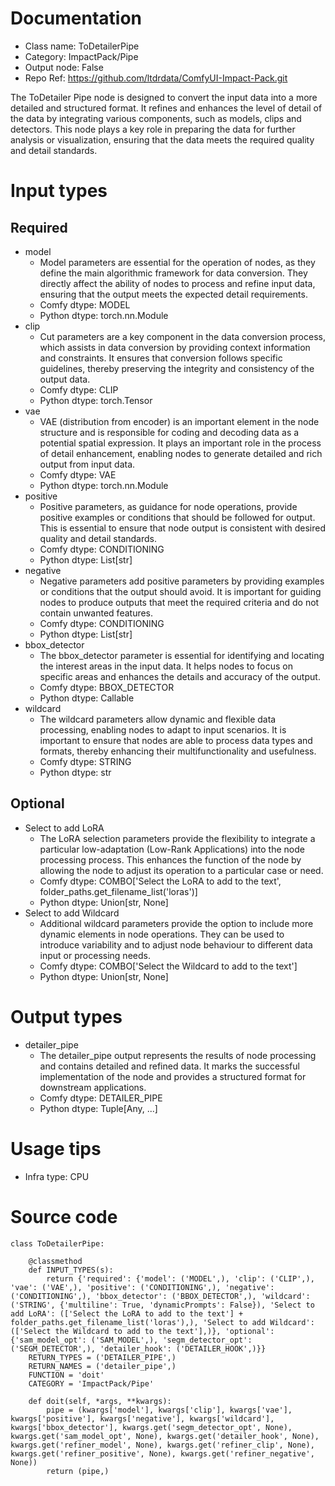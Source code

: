 # Documentation
- Class name: ToDetailerPipe
- Category: ImpactPack/Pipe
- Output node: False
- Repo Ref: https://github.com/ltdrdata/ComfyUI-Impact-Pack.git

The ToDetailer Pipe node is designed to convert the input data into a more detailed and structured format. It refines and enhances the level of detail of the data by integrating various components, such as models, clips and detectors. This node plays a key role in preparing the data for further analysis or visualization, ensuring that the data meets the required quality and detail standards.

# Input types
## Required
- model
    - Model parameters are essential for the operation of nodes, as they define the main algorithmic framework for data conversion. They directly affect the ability of nodes to process and refine input data, ensuring that the output meets the expected detail requirements.
    - Comfy dtype: MODEL
    - Python dtype: torch.nn.Module
- clip
    - Cut parameters are a key component in the data conversion process, which assists in data conversion by providing context information and constraints. It ensures that conversion follows specific guidelines, thereby preserving the integrity and consistency of the output data.
    - Comfy dtype: CLIP
    - Python dtype: torch.Tensor
- vae
    - VAE (distribution from encoder) is an important element in the node structure and is responsible for coding and decoding data as a potential spatial expression. It plays an important role in the process of detail enhancement, enabling nodes to generate detailed and rich output from input data.
    - Comfy dtype: VAE
    - Python dtype: torch.nn.Module
- positive
    - Positive parameters, as guidance for node operations, provide positive examples or conditions that should be followed for output. This is essential to ensure that node output is consistent with desired quality and detail standards.
    - Comfy dtype: CONDITIONING
    - Python dtype: List[str]
- negative
    - Negative parameters add positive parameters by providing examples or conditions that the output should avoid. It is important for guiding nodes to produce outputs that meet the required criteria and do not contain unwanted features.
    - Comfy dtype: CONDITIONING
    - Python dtype: List[str]
- bbox_detector
    - The bbox_detector parameter is essential for identifying and locating the interest areas in the input data. It helps nodes to focus on specific areas and enhances the details and accuracy of the output.
    - Comfy dtype: BBOX_DETECTOR
    - Python dtype: Callable
- wildcard
    - The wildcard parameters allow dynamic and flexible data processing, enabling nodes to adapt to input scenarios. It is important to ensure that nodes are able to process data types and formats, thereby enhancing their multifunctionality and usefulness.
    - Comfy dtype: STRING
    - Python dtype: str
## Optional
- Select to add LoRA
    - The LoRA selection parameters provide the flexibility to integrate a particular low-adaptation (Low-Rank Applications) into the node processing process. This enhances the function of the node by allowing the node to adjust its operation to a particular case or need.
    - Comfy dtype: COMBO['Select the LoRA to add to the text', folder_paths.get_filename_list('loras')]
    - Python dtype: Union[str, None]
- Select to add Wildcard
    - Additional wildcard parameters provide the option to include more dynamic elements in node operations. They can be used to introduce variability and to adjust node behaviour to different data input or processing needs.
    - Comfy dtype: COMBO['Select the Wildcard to add to the text']
    - Python dtype: Union[str, None]

# Output types
- detailer_pipe
    - The detailer_pipe output represents the results of node processing and contains detailed and refined data. It marks the successful implementation of the node and provides a structured format for downstream applications.
    - Comfy dtype: DETAILER_PIPE
    - Python dtype: Tuple[Any, ...]

# Usage tips
- Infra type: CPU

# Source code
```
class ToDetailerPipe:

    @classmethod
    def INPUT_TYPES(s):
        return {'required': {'model': ('MODEL',), 'clip': ('CLIP',), 'vae': ('VAE',), 'positive': ('CONDITIONING',), 'negative': ('CONDITIONING',), 'bbox_detector': ('BBOX_DETECTOR',), 'wildcard': ('STRING', {'multiline': True, 'dynamicPrompts': False}), 'Select to add LoRA': (['Select the LoRA to add to the text'] + folder_paths.get_filename_list('loras'),), 'Select to add Wildcard': (['Select the Wildcard to add to the text'],)}, 'optional': {'sam_model_opt': ('SAM_MODEL',), 'segm_detector_opt': ('SEGM_DETECTOR',), 'detailer_hook': ('DETAILER_HOOK',)}}
    RETURN_TYPES = ('DETAILER_PIPE',)
    RETURN_NAMES = ('detailer_pipe',)
    FUNCTION = 'doit'
    CATEGORY = 'ImpactPack/Pipe'

    def doit(self, *args, **kwargs):
        pipe = (kwargs['model'], kwargs['clip'], kwargs['vae'], kwargs['positive'], kwargs['negative'], kwargs['wildcard'], kwargs['bbox_detector'], kwargs.get('segm_detector_opt', None), kwargs.get('sam_model_opt', None), kwargs.get('detailer_hook', None), kwargs.get('refiner_model', None), kwargs.get('refiner_clip', None), kwargs.get('refiner_positive', None), kwargs.get('refiner_negative', None))
        return (pipe,)
```